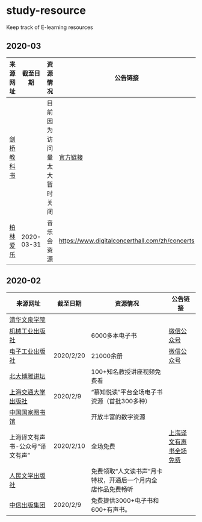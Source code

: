 # study-resource
Keep track of E-learning resources

## 2020-03

| 来源网址 | 截至日期 | 资源情况 | 公告链接 |
| -------- | -------- | -------- | -------- |
| [剑桥教科书](https://www.cambridge.org/core/what-we-publish/textbooks) | | 目前因为访问量太大暂时关闭 | [官方链接](https://www.cambridge.org/core/what-we-publish/textbooks) |
| [柏林爱乐](https://www.digitalconcerthall.com/zh/concerts) | 2020-03-31 | 音乐会资源 | https://www.digitalconcerthall.com/zh/concerts |

## 2020-02

| 来源网址 | 截至日期 | 资源情况 | 公告链接 |
| -------- | -------- | -------- | -------- |
| [清华文泉学院](https://lib-nuanxin.wqxuetang.com/#/) |  |  |  |
| [机械工业出版社](https://ebooks.cmanuf.com) |  | 6000多本电子书 | [微信公众号](https://mp.weixin.qq.com/s?__biz=MjM5NTU3ODIyMQ==&mid=2651184580&idx=1&sn=b0fdce9f85f9d9c9faee59a4a4b085ae&chksm=bd0715c68a709cd023f883b0365d738ddd3fd40027d74ed01f7fa2191049f3b36238837063c6&mpshare=1&scene=23&srcid=0201T7MAHXCeSHCDLl7yXMCi&sharer_sharetime=1580562876320&sharer_shareid=f3f72646b997844e2ea195dd7cbd7eaa#rd) |
| [电子工业出版社](https://yd.51zhy.cn/) | 2020/2/20 | 21000余册 | [微信公众号](https://mp.weixin.qq.com/s?__biz=MjM5OTEzMjg3Mw==&mid=2653829171&idx=1&sn=658f100d209d2c8f4213f6745537259b&chksm=bd1ab3958a6d3a83a7f2d7e511c0022b7dfc0cf5a80576e12f2881d348d7c466fcc4e71f845f&mpshare=1&scene=23&srcid=&sharer_sharetime=1580627628528&sharer_shareid=f3f72646b997844e2ea195dd7cbd7eaa#rd) |
| [北大博雅讲坛](http://www.pupbook.com/) | | 100+知名教授讲座视频免费看 |  |
| [上海交通大学出版社](http://www.jiaodapress.com.cn/) | 2020/2/9 | “慕知悦读”平台全场电子书资源（首批300多种） | |
| [中国国家图书馆](http://www.nlc.cn) | | 开放丰富的数字资源 | |
| 上海译文有声书-公众号“译文有声” | 2020/2/10 | 全场免费 | [上海译文有声书全场免费](http://culture.ycwb.com/2020-02/01/content_30520132.htm) |
| [人民文学出版社](http://www.rw-cn.com/) | | 免费领取“人文读书声”月卡特权，开通后一个月内全店作品免费畅听 | |
| [中信出版集团](http://press.citic/) | 2020/2/9 | 免费提供3000+电子书和600+有声书。 | |


